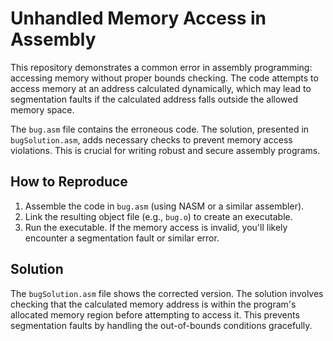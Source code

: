 # Unhandled Memory Access in Assembly

This repository demonstrates a common error in assembly programming: accessing memory without proper bounds checking.  The code attempts to access memory at an address calculated dynamically, which may lead to segmentation faults if the calculated address falls outside the allowed memory space.

The `bug.asm` file contains the erroneous code.  The solution, presented in `bugSolution.asm`, adds necessary checks to prevent memory access violations.  This is crucial for writing robust and secure assembly programs.

## How to Reproduce

1. Assemble the code in `bug.asm` (using NASM or a similar assembler).
2. Link the resulting object file (e.g., `bug.o`) to create an executable.
3. Run the executable.  If the memory access is invalid, you'll likely encounter a segmentation fault or similar error.

## Solution

The `bugSolution.asm` file shows the corrected version. The solution involves checking that the calculated memory address is within the program's allocated memory region before attempting to access it. This prevents segmentation faults by handling the out-of-bounds conditions gracefully.
